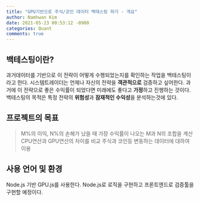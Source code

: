 ```yaml
---
title: "GPU기반으로 주식/코인 데이터 백테스팅 하기 - 개요"
author: Namhwan Kim
date: 2021-05-23 00:53:12 -0900
categories: Quant
comments: true
---
```

## 백테스팅이란?
과거데이터를 기반으로 이 전략이 어떻게 수행되었는지를 확인하는 작업을 백테스팅이라고 한다. 시스템트레이더는 언제나 자신의 전략을 **객관적으로** 검증하고 싶어한다. 과거에 이 전략으로 좋은 수익률이 되었다면 미래에도 좋다고 **가정**하고 진행하는 것이다. 백테스팅의 목적은 특정 전략의 **위험성**과 **잠재적인 수익성**을 분석하는것에 있다.

## 프로젝트의 목표
> M%의 이익, N%의 손해가 났을 때 가장 수익률이 나오는 M과 N의 조합을 계산
> CPU연산과 GPU연산의 차이를 비교
> 주식과 코인등 변동하는 데이터에 대하여 이용

## 사용 언어 및 환경
Node.js 기반 GPU.js를 사용한다. Node.js로 로직을 구현하고 프론트엔드로 검증툴을 구현할 예정이다.